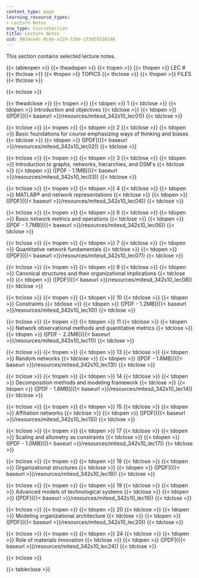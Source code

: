 ```yaml
---
content_type: page
learning_resource_types:
- Lecture Notes
ocw_type: CourseSection
title: Lecture Notes
uid: 9034ce4c-0cde-a210-72bb-1f5d55510146
---
```


This section contains selected lecture notes.

{{< tableopen >}}
{{< theadopen >}}
{{< tropen >}}
{{< thopen >}}
LEC #
{{< thclose >}}
{{< thopen >}}
TOPICS
{{< thclose >}}
{{< thopen >}}
FILES
{{< thclose >}}

{{< trclose >}}

{{< theadclose >}}
{{< tropen >}}
{{< tdopen >}}
1
{{< tdclose >}}
{{< tdopen >}}
Introduction and objectives
{{< tdclose >}}
{{< tdopen >}}
([PDF]({{< baseurl >}}/resources/mitesd_342s10_lec01))
{{< tdclose >}}

{{< trclose >}}
{{< tropen >}}
{{< tdopen >}}
2
{{< tdclose >}}
{{< tdopen >}}
Basic foundations for course emphasizing ways of thinking and biases
{{< tdclose >}}
{{< tdopen >}}
([PDF]({{< baseurl >}}/resources/mitesd_342s10_lec02))
{{< tdclose >}}

{{< trclose >}}
{{< tropen >}}
{{< tdopen >}}
3
{{< tdclose >}}
{{< tdopen >}}
Introduction to graphs, networks, hierarchies, and DSM's
{{< tdclose >}}
{{< tdopen >}}
([PDF - 1.1MB]({{< baseurl >}}/resources/mitesd_342s10_lec03))
{{< tdclose >}}

{{< trclose >}}
{{< tropen >}}
{{< tdopen >}}
4
{{< tdclose >}}
{{< tdopen >}}
MATLAB® and network representations
{{< tdclose >}}
{{< tdopen >}}
([PDF]({{< baseurl >}}/resources/mitesd_342s10_lec04))
{{< tdclose >}}

{{< trclose >}}
{{< tropen >}}
{{< tdopen >}}
6
{{< tdclose >}}
{{< tdopen >}}
Basic network metrics and operations
{{< tdclose >}}
{{< tdopen >}}
([PDF - 1.7MB]({{< baseurl >}}/resources/mitesd_342s10_lec06))
{{< tdclose >}}

{{< trclose >}}
{{< tropen >}}
{{< tdopen >}}
7
{{< tdclose >}}
{{< tdopen >}}
Quantitative network fundamentals
{{< tdclose >}}
{{< tdopen >}}
([PDF]({{< baseurl >}}/resources/mitesd_342s10_lec07))
{{< tdclose >}}

{{< trclose >}}
{{< tropen >}}
{{< tdopen >}}
8
{{< tdclose >}}
{{< tdopen >}}
Canonical structures and their organizational implications
{{< tdclose >}}
{{< tdopen >}}
([PDF]({{< baseurl >}}/resources/mitesd_342s10_lec08))
{{< tdclose >}}

{{< trclose >}}
{{< tropen >}}
{{< tdopen >}}
10
{{< tdclose >}}
{{< tdopen >}}
Constraints
{{< tdclose >}}
{{< tdopen >}}
([PDF - 1.2MB]({{< baseurl >}}/resources/mitesd_342s10_lec10))
{{< tdclose >}}

{{< trclose >}}
{{< tropen >}}
{{< tdopen >}}
11
{{< tdclose >}}
{{< tdopen >}}
Network observational methods and quantitative metrics
{{< tdclose >}}
{{< tdopen >}}
([PDF - 2.2MB]({{< baseurl >}}/resources/mitesd_342s10_lec11))
{{< tdclose >}}

{{< trclose >}}
{{< tropen >}}
{{< tdopen >}}
13
{{< tdclose >}}
{{< tdopen >}}
Random networks
{{< tdclose >}}
{{< tdopen >}}
([PDF - 1.6MB]({{< baseurl >}}/resources/mitesd_342s10_lec13))
{{< tdclose >}}

{{< trclose >}}
{{< tropen >}}
{{< tdopen >}}
14
{{< tdclose >}}
{{< tdopen >}}
Decomposition methods and modeling framework
{{< tdclose >}}
{{< tdopen >}}
([PDF - 1.8MB]({{< baseurl >}}/resources/mitesd_342s10_lec14))
{{< tdclose >}}

{{< trclose >}}
{{< tropen >}}
{{< tdopen >}}
15
{{< tdclose >}}
{{< tdopen >}}
Affiliation networks
{{< tdclose >}}
{{< tdopen >}}
([PDF]({{< baseurl >}}/resources/mitesd_342s10_lec15))
{{< tdclose >}}

{{< trclose >}}
{{< tropen >}}
{{< tdopen >}}
17
{{< tdclose >}}
{{< tdopen >}}
Scaling and allometry as constraints
{{< tdclose >}}
{{< tdopen >}}
([PDF - 1.0MB]({{< baseurl >}}/resources/mitesd_342s10_lec17))
{{< tdclose >}}

{{< trclose >}}
{{< tropen >}}
{{< tdopen >}}
18
{{< tdclose >}}
{{< tdopen >}}
Organizational structures
{{< tdclose >}}
{{< tdopen >}}
([PDF]({{< baseurl >}}/resources/mitesd_342s10_lec18))
{{< tdclose >}}

{{< trclose >}}
{{< tropen >}}
{{< tdopen >}}
19
{{< tdclose >}}
{{< tdopen >}}
Advanced models of technological systems
{{< tdclose >}}
{{< tdopen >}}
([PDF]({{< baseurl >}}/resources/mitesd_342s10_lec19))
{{< tdclose >}}

{{< trclose >}}
{{< tropen >}}
{{< tdopen >}}
20
{{< tdclose >}}
{{< tdopen >}}
Modeling organizational architecture
{{< tdclose >}}
{{< tdopen >}}
([PDF]({{< baseurl >}}/resources/mitesd_342s10_lec20))
{{< tdclose >}}

{{< trclose >}}
{{< tropen >}}
{{< tdopen >}}
24
{{< tdclose >}}
{{< tdopen >}}
Role of materials innovation
{{< tdclose >}}
{{< tdopen >}}
([PDF]({{< baseurl >}}/resources/mitesd_342s10_lec24))
{{< tdclose >}}

{{< trclose >}}

{{< tableclose >}}